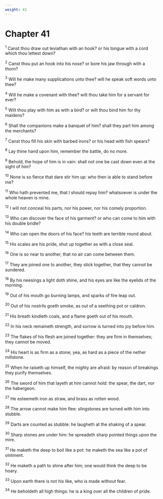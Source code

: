 ```yaml
---
weight: 41
---
```


# Chapter 41

<sup>1</sup> Canst thou draw out leviathan with an hook? or his tongue with a cord which thou lettest down? 

<sup>2</sup> Canst thou put an hook into his nose? or bore his jaw through with a thorn? 

<sup>3</sup> Will he make many supplications unto thee? will he speak soft words unto thee? 

<sup>4</sup> Will he make a covenant with thee? wilt thou take him for a servant for ever? 

<sup>5</sup> Wilt thou play with him as with a bird? or wilt thou bind him for thy maidens? 

<sup>6</sup> Shall the companions make a banquet of him? shall they part him among the merchants? 

<sup>7</sup> Canst thou fill his skin with barbed irons? or his head with fish spears? 

<sup>8</sup> Lay thine hand upon him, remember the battle, do no more. 

<sup>9</sup> Behold, the hope of him is in vain: shall not one be cast down even at the sight of him? 

<sup>10</sup> None is so fierce that dare stir him up: who then is able to stand before me? 

<sup>11</sup> Who hath prevented me, that I should repay him? whatsoever is under the whole heaven is mine. 

<sup>12</sup> I will not conceal his parts, nor his power, nor his comely proportion. 

<sup>13</sup> Who can discover the face of his garment? or who can come to him with his double bridle? 

<sup>14</sup> Who can open the doors of his face? his teeth are terrible round about. 

<sup>15</sup> His scales are his pride, shut up together as with a close seal. 

<sup>16</sup> One is so near to another, that no air can come between them. 

<sup>17</sup> They are joined one to another, they stick together, that they cannot be sundered. 

<sup>18</sup> By his neesings a light doth shine, and his eyes are like the eyelids of the morning. 

<sup>19</sup> Out of his mouth go burning lamps, and sparks of fire leap out. 

<sup>20</sup> Out of his nostrils goeth smoke, as out of a seething pot or caldron. 

<sup>21</sup> His breath kindleth coals, and a flame goeth out of his mouth. 

<sup>22</sup> In his neck remaineth strength, and sorrow is turned into joy before him. 

<sup>23</sup> The flakes of his flesh are joined together: they are firm in themselves; they cannot be moved. 

<sup>24</sup> His heart is as firm as a stone; yea, as hard as a piece of the nether millstone. 

<sup>25</sup> When he raiseth up himself, the mighty are afraid: by reason of breakings they purify themselves. 

<sup>26</sup> The sword of him that layeth at him cannot hold: the spear, the dart, nor the habergeon. 

<sup>27</sup> He esteemeth iron as straw, and brass as rotten wood. 

<sup>28</sup> The arrow cannot make him flee: slingstones are turned with him into stubble. 

<sup>29</sup> Darts are counted as stubble: he laugheth at the shaking of a spear. 

<sup>30</sup> Sharp stones are under him: he spreadeth sharp pointed things upon the mire. 

<sup>31</sup> He maketh the deep to boil like a pot: he maketh the sea like a pot of ointment. 

<sup>32</sup> He maketh a path to shine after him; one would think the deep to be hoary. 

<sup>33</sup> Upon earth there is not his like, who is made without fear. 

<sup>34</sup> He beholdeth all high things: he is a king over all the children of pride. 


